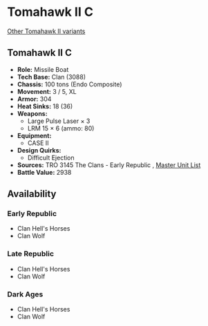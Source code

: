 # Tomahawk II C 

[Other Tomahawk II variants](../tomahawk_ii.md) 

## Tomahawk II C 

- **Role:** Missile Boat 
- **Tech Base:** Clan (3088) 
- **Chassis:** 100 tons (Endo Composite) 
- **Movement:** 3 / 5, XL 
- **Armor:** 304 
- **Heat Sinks:** 18 (36) 
- **Weapons:** 
  - Large Pulse Laser × 3 
  - LRM 15 × 6 (ammo: 80) 
- **Equipment:** 
  - CASE II 
- **Design Quirks:** 
  - Difficult Ejection 
- **Sources:** TRO 3145 The Clans - Early Republic , [Master Unit List](http://masterunitlist.info/Unit/Details/6306/tomahawk-ii-c) 
- **Battle Value:** 2938 

## Availability 

### Early Republic 

- Clan Hell's Horses 
- Clan Wolf 

### Late Republic 

- Clan Hell's Horses 
- Clan Wolf 

### Dark Ages 

- Clan Hell's Horses 
- Clan Wolf 

